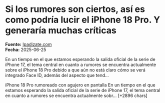 # Si los rumores son ciertos, así es como podría lucir el iPhone 18 Pro. Y generaría muchas críticas

**Fuente:** [Ipadizate.com](https://ipadizate.com/rumores/si-los-rumores-son-ciertos-asi-es-como-podria-lucir-el-iphone-18-pro-y-generaria-muchas-criticas)  
**Fecha:** 2025-06-25

En un tiempo en el que estamos esperando la salida oficial de la serie de iPhone 17, el tema central en cuanto a rumores se encuentra actualmente sobre el iPhone 18 Pro debido a que aún no está claro cómo se verá integrado Face ID, además del aspecto que tend…

iPhone 18 Pro rumoreado con agujero en pantalla
En un tiempo en el que estamos esperando la salida oficial de la serie de iPhone 17, el tema central en cuanto a rumores se encuentra actualmente sobr… [+2896 chars]
